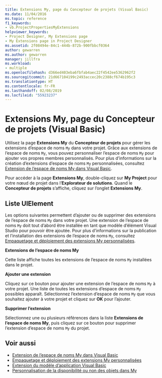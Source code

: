 ```yaml
---
title: Extensions My, page du Concepteur de projets (Visual Basic)
ms.date: 11/04/2016
ms.topic: reference
f1_keywords:
- vb.ProjectPropertiesMyExtensions
helpviewer_keywords:
- Project Designer, My Extensions page
- My Extensions page in Project Designer
ms.assetid: 2f08494e-84c1-444b-872b-900fbbcf0364
author: gewarren
ms.author: gewarren
manager: jillfra
ms.workload:
- multiple
ms.openlocfilehash: d366ed403eba6fbfab4aec22f4542ee5362962f2
ms.sourcegitcommit: 21d667104199c2493accec20c2388cf674b195c3
ms.translationtype: HT
ms.contentlocale: fr-FR
ms.lasthandoff: 02/08/2019
ms.locfileid: "55923237"
---
```

# <a name="my-extensions-page-project-designer-visual-basic"></a>Extensions My, page du Concepteur de projets (Visual Basic)
Utilisez la page **Extensions My** du **Concepteur de projets** pour gérer les extensions d’espace de noms `My` dans votre projet. Grâce aux extensions de l’espace de noms `My`, vous pouvez personnaliser l’espace de noms `My` pour ajouter vos propres membres personnalisés. Pour plus d’informations sur la création d’extensions d’espace de noms `My` personnalisées, consultez [Extension de l’espace de noms My dans Visual Basic](/dotnet/visual-basic/developing-apps/customizing-extending-my/extending-the-my-namespace).

 Pour accéder à la page **Extensions My**, double-cliquez sur **My Project** pour votre nœud de projet dans l’**Explorateur de solutions**. Quand le **Concepteur de projets** s’affiche, cliquez sur l’onglet **Extensions My**.

## <a name="uielement-list"></a>Liste UIElement
 Les options suivantes permettent d’ajouter ou de supprimer des extensions de l’espace de noms `My` dans votre projet. Une extension de l’espace de noms `My` doit tout d’abord être installée en tant que modèle d’élément Visual Studio pour pouvoir être ajoutée. Pour plus d’informations sur la publication et l’installation des extensions de l’espace de noms `My`, consultez [Empaquetage et déploiement des extensions My personnalisées](/dotnet/visual-basic/developing-apps/customizing-extending-my/packaging-and-deploying-custom-my-extensions).

 **Extensions de l’espace de noms My**

 Cette liste affiche toutes les extensions de l’espace de noms `My` installées dans le projet.

 **Ajouter une extension**

 Cliquez sur ce bouton pour ajouter une extension de l’espace de noms `My` à votre projet. Une liste de toutes les extensions d’espace de noms `My` possibles apparaît. Sélectionnez l’extension d’espace de noms `My` que vous souhaitez ajouter à votre projet et cliquez sur **OK** pour l’ajouter.

 **Supprimer l’extension**

 Sélectionnez une ou plusieurs références dans la liste **Extensions de l’espace de noms My**, puis cliquez sur ce bouton pour supprimer l’extension d’espace de noms `My` du projet.

## <a name="see-also"></a>Voir aussi

- [Extension de l’espace de noms My dans Visual Basic](/dotnet/visual-basic/developing-apps/customizing-extending-my/extending-the-my-namespace)
- [Empaquetage et déploiement des extensions My personnalisées](/dotnet/visual-basic/developing-apps/customizing-extending-my/packaging-and-deploying-custom-my-extensions)
- [Extension du modèle d’application Visual Basic](/dotnet/visual-basic/developing-apps/customizing-extending-my/extending-the-visual-basic-application-model)
- [Personnalisation de la disponibilité ou non des objets dans My](/dotnet/visual-basic/developing-apps/customizing-extending-my/customizing-which-objects-are-available-in-my)